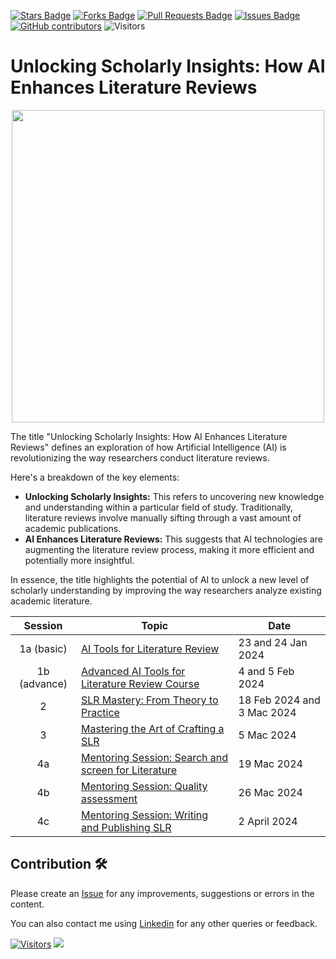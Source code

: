 <a href="https://github.com/drshahizan/SLR-FC/stargazers"><img src="https://img.shields.io/github/stars/drshahizan/SLR-FC" alt="Stars Badge"/></a>
<a href="https://github.com/drshahizan/SLR-FC/network/members"><img src="https://img.shields.io/github/forks/drshahizan/SLR-FC" alt="Forks Badge"/></a>
<a href="https://github.com/drshahizan/SLR-FC"><img src="https://img.shields.io/github/issues-pr/drshahizan/SLR-FC" alt="Pull Requests Badge"/></a>
<a href="https://github.com/drshahizan/SLR-FC/issues"><img src="https://img.shields.io/github/issues/drshahizan/SLR-FC" alt="Issues Badge"/></a>
<a href="https://github.com/drshahizan/SLR-FC/graphs/contributors"><img alt="GitHub contributors" src="https://img.shields.io/github/contributors/drshahizan/SLR-FC?color=2b9348"></a>
![Visitors](https://api.visitorbadge.io/api/visitors?path=https%3A%2F%2Fgithub.com%2Fdrshahizan%2FSLR-FC&labelColor=%23d9e3f0&countColor=%23697689&style=flat)

# Unlocking Scholarly Insights: How AI Enhances Literature Reviews

<p align="center">
<img src="/images/"  height="500" />
</p>

The title "Unlocking Scholarly Insights: How AI Enhances Literature Reviews" defines an exploration of how Artificial Intelligence (AI) is revolutionizing the way researchers conduct literature reviews. 

Here's a breakdown of the key elements:

* **Unlocking Scholarly Insights:** This refers to uncovering new knowledge and understanding within a particular field of study. Traditionally, literature reviews involve manually sifting through a vast amount of academic publications. 
* **AI Enhances Literature Reviews:** This suggests that AI technologies are augmenting the literature review process, making it more efficient and potentially more insightful.

In essence, the title highlights the potential of AI to unlock a new level of scholarly understanding by improving the way researchers analyze existing academic literature.


| Session | Topic                                                    | Date | 
|:---------:|----------------------------------------------------------|-------------------------------------|
| 1a (basic) | [AI Tools for Literature Review](./materials/session1a.md) | 23 and 24 Jan 2024                   | 
| 1b (advance) | [Advanced AI Tools for Literature Review Course](./materials/session1b.md) | 4 and 5 Feb 2024                   | 
| 2       | [SLR Mastery: From Theory to Practice](./materials/session2.md)                     | 18 Feb 2024  and 3 Mac 2024 | 
| 3       | [Mastering the Art of Crafting a SLR](./materials/session3.md)    | 5 Mac 2024                  | 
| 4a | [Mentoring Session: Search and screen for Literature](./materials/session4a.md)                                       | 19 Mac 2024  | 
| 4b | [Mentoring Session: Quality assessment](./materials/session4b.md)                                       | 26 Mac 2024  | 
| 4c | [Mentoring Session: Writing and Publishing SLR](./materials/session4c.md)                                       | 2 April 2024  | 

## Contribution 🛠️
Please create an [Issue](https://github.com/drshahizan/SLR-FC/issues) for any improvements, suggestions or errors in the content.

You can also contact me using [Linkedin](https://www.linkedin.com/in/drshahizan/) for any other queries or feedback.

[![Visitors](https://api.visitorbadge.io/api/visitors?path=https%3A%2F%2Fgithub.com%2Fdrshahizan&labelColor=%23697689&countColor=%23555555&style=plastic)](https://visitorbadge.io/status?path=https%3A%2F%2Fgithub.com%2Fdrshahizan)
![](https://hit.yhype.me/github/profile?user_id=81284918)



